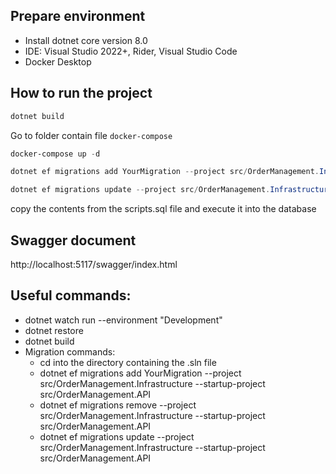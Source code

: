 ## Prepare environment
* Install dotnet core version 8.0
* IDE: Visual Studio 2022+, Rider, Visual Studio Code
* Docker Desktop

## How to run the project
```Powershell
dotnet build
```
Go to folder contain file `docker-compose`
```Powershell
docker-compose up -d
```
```Powershell
dotnet ef migrations add YourMigration --project src/OrderManagement.Infrastructure --startup-project src/OrderManagement.API
```
```Powershell
dotnet ef migrations update --project src/OrderManagement.Infrastructure --startup-project src/OrderManagement.API
```
copy the contents from the scripts.sql file and execute it into the database

## Swagger document
http://localhost:5117/swagger/index.html

## Useful commands:
- dotnet watch run --environment "Development"
- dotnet restore
- dotnet build
- Migration commands:
  - cd into the directory containing the .sln file
  - dotnet ef migrations add YourMigration --project src/OrderManagement.Infrastructure --startup-project src/OrderManagement.API
  - dotnet ef migrations remove --project src/OrderManagement.Infrastructure --startup-project src/OrderManagement.API
  - dotnet ef migrations update --project src/OrderManagement.Infrastructure --startup-project src/OrderManagement.API